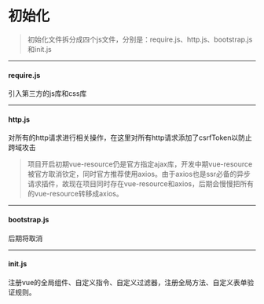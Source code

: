 # 初始化

> 初始化文件拆分成四个js文件，分别是：require.js、http.js、bootstrap.js和init.js

---

#### require.js

引入第三方的js库和css库

---

#### http.js

对所有的http请求进行相关操作，在这里对所有http请求添加了csrfToken以防止跨域攻击

> 项目开启初期vue-resource仍是官方指定ajax库，开发中期vue-resource被官方取消钦定，同时官方推荐使用axios。由于axios也是ssr必备的异步请求插件，故现在项目同时存在vue-resource和axios，后期会慢慢把所有的vue-resource转移成axios。

---

#### bootstrap.js

后期将取消

---

#### init.js

注册vue的全局组件、自定义指令、自定义过滤器，注册全局方法、自定义表单验证规则。

